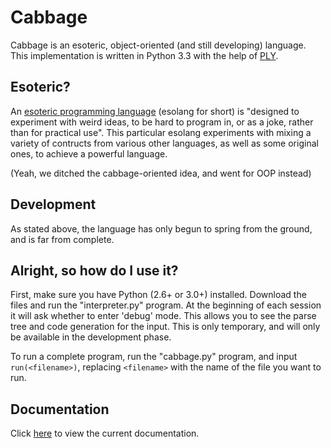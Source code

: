# Cabbage

Cabbage is an esoteric, object-oriented (and still developing) language.
This implementation is written in Python 3.3 with the help of [PLY](http://www.dabeaz.com/ply/).

## Esoteric?

An [esoteric programming language](http://esolangs.org/wiki/Esoteric_programming_language) (esolang for short) is "designed to experiment with weird ideas, to be hard to program in, or as a joke, rather than for practical use". This particular esolang experiments with mixing a variety of contructs from various other languages, as well as some original ones, to achieve a powerful language.

(Yeah, we ditched the cabbage-oriented idea, and went for OOP instead)

## Development

As stated above, the language has only begun to spring from the ground, and is far from complete.

## Alright, so how do I use it?

First, make sure you have Python (2.6+ or 3.0+) installed. Download the files and run the "interpreter.py" program. At the beginning of each session it will ask whether to enter 'debug' mode. This allows you to see the parse tree and code generation for the input. This is only temporary, and will only be available in the development phase.

To run a complete program, run the "cabbage.py" program, and input `run(<filename>)`, replacing `<filename>` with the name of the file you want to run.

## Documentation

Click [here](docs.md) to view the current documentation.